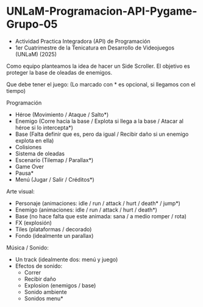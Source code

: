 # UNLaM-Programacion-API-Pygame-Grupo-05
- Actividad Practica Integradora (API) de Programación
- 1er Cuatrimestre de la Tenicatura en Desarrollo de Videojuegos (UNLaM) (2025)

Como equipo planteamos la idea de hacer un Side Scroller.
El objetivo es proteger la base de oleadas de enemigos.

Que debe tener el juego: (Lo marcado con * es opcional, si llegamos con el tiempo)

Programación
- Héroe (Movimiento / Ataque / Salto*)
- Enemigo (Corre hacia la base / Explota si llega a la base / Atacar al héroe si lo intercepta*)
- Base (Falta definir que es, pero da igual / Recibir daño si un enemigo explota en ella)
- Colisiones
- Sistema de oleadas
- Escenario (Tilemap / Parallax*)
- Game Over
- Pausa*
- Menú (Jugar / Salir / Créditos*)

Arte visual:
- Personaje (animaciones: idle / run / attack / hurt / death* / jump*)
- Enemigo (animaciones: idle / run / attack / hurt / death*)
- Base (no hace falta que este animada: sana / a medio romper / rota)
- FX (explosión)
- Tiles (plataformas / decorado)
- Fondo (idealmente un parallax)

Música / Sonido:
- Un track (idealmente dos: menú y juego)
- Efectos de sonido:
  - Correr
  - Recibir daño
  - Explosion (enemigos / base)
  - Sonido ambiente
  - Sonidos menu*
